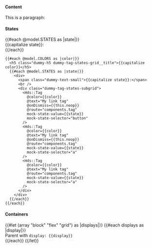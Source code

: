 <section data-test-percy data-section="showcase">
  
  <h4 class="dummy-h4">Content</h4>
  <div class="dummy-tag-base-sample">
    <Hds::Tag @text="My text tag" @onDismiss={{this.noop}} />
    <Hds::Tag @text="My text tag" />
    <Hds::Tag @text="My link tag" @onDismiss={{this.noop}} @route="components.tag" />
    <Hds::Tag @text="My link tag" @route="components.tag" />
  </div>
  <div class="dummy-tag-base-sample">
    <p>This is a paragraph: <Hds::Tag @text="My text tag" /></p>
  </div>

  <h4 class="dummy-h4">States</h4>
  <div class="dummy-tag-states-grid">
    {{#each @model.STATES as |state|}}
      <div>
        <span class="dummy-text-small">{{capitalize state}}:</span>
        <br />
        <div class="dummy-tag-states-subgrid">
          <Hds::Tag @text="My tag" @onDismiss={{this.noop}} mock-state-value={{state}} mock-state-selector="button" />
        </div>
      </div>
    {{/each}}

    {{#each @model.COLORS as |color|}}
      <h5 class="dummy-h5 dummy-tag-states-grid__title">{{capitalize color}}</h5>
      {{#each @model.STATES as |state|}}
        <div>
          <span class="dummy-text-small">{{capitalize state}}:</span>
          <br />
          <div class="dummy-tag-states-subgrid">
            <Hds::Tag
              @color={{color}}
              @text="My link tag"
              @onDismiss={{this.noop}}
              @route="components.tag"
              mock-state-value={{state}}
              mock-state-selector="button"
            />
            <Hds::Tag
              @color={{color}}
              @text="My link tag"
              @onDismiss={{this.noop}}
              @route="components.tag"
              mock-state-value={{state}}
              mock-state-selector="a"
            />
            <Hds::Tag
              @color={{color}}
              @text="My link tag"
              @route="components.tag"
              mock-state-value={{state}}
              mock-state-selector="a"
            />
          </div>
        </div>
      {{/each}}
    {{/each}}
  </div>

  <h4 class="dummy-h4">Containers</h4>
  <div class="dummy-tag-containers">
    {{#let (array "block" "flex" "grid") as |displays|}}
      {{#each displays as |display|}}
        <div>
          <span class="dummy-text-small">Parent with <code class="dummy-code">display: {{display}}</code></span>
          <br />
          <div class="dummy-tag-containers__{{display}}">
            <Hds::Tag @text="My text tag" @onDismiss={{this.noop}} />
            <Hds::Tag @text="My text tag" @onDismiss={{this.noop}} />
            <Hds::Tag @text="My slightly longer tag" @onDismiss={{this.noop}} />
            <Hds::Tag @text="My text tag" @onDismiss={{this.noop}} />
          </div>
        </div>
      {{/each}}
    {{/let}}
  </div>
</section>